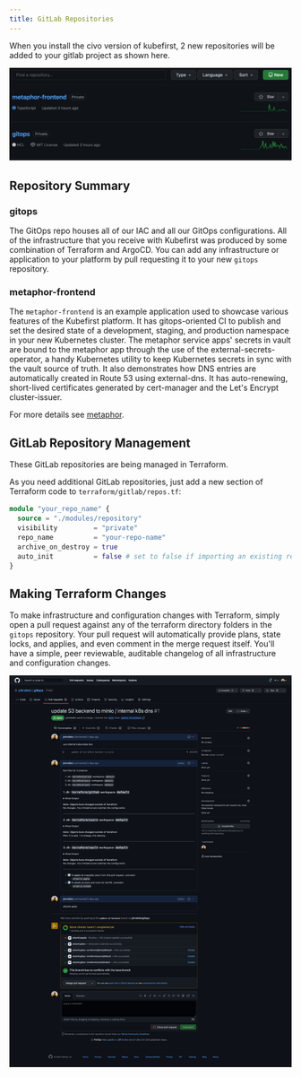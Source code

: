 ```yaml
---
title: GitLab Repositories
---
```


When you install the civo version of kubefirst, 2 new repositories will be added to your gitlab project as shown here.
<!-- TODO: 2.0 - gitlab image -->
![GitLab repositories](../../../img/kubefirst/local/repos-list.png)

## Repository Summary

### gitops

The GitOps repo houses all of our IAC and all our GitOps configurations. All of the infrastructure that you receive with Kubefirst was produced by some combination of Terraform and ArgoCD. You can add any infrastructure or application to your platform by pull requesting it to your new `gitops` repository.

### metaphor-frontend

The `metaphor-frontend` is an example application used to showcase various features of the Kubefirst platform. It has gitops-oriented CI to publish and set the desired state of a development, staging, and production namespace in your new Kubernetes cluster. The metaphor service apps' secrets in
vault are bound to the metaphor app through the use of the external-secrets-operator, a handy Kubernetes utility to keep Kubernetes
secrets in sync with the vault source of truth. It also demonstrates how DNS entries are automatically
created in Route 53 using external-dns. It has auto-renewing, short-lived certificates generated by cert-manager and the Let's Encrypt cluster-issuer.

For more details see [metaphor](../../../explore/metaphor.md).

## GitLab Repository Management

These GitLab repositories are being managed in Terraform.
<!-- TODO: 2.0 - check path on next line -->
As you need additional GitLab repositories, just add a new section of Terraform code to `terraform/gitlab/repos.tf`:

<!-- TODO: 2.0 - check repo example -->
```terraform
module "your_repo_name" {
  source = "./modules/repository"
  visibility         = "private"
  repo_name          = "your-repo-name"
  archive_on_destroy = true
  auto_init          = false # set to false if importing an existing repository, set to true if brand new
}
```

## Making Terraform Changes

To make infrastructure and configuration changes with Terraform, simply open a pull request against any of the terraform directory folders in the `gitops` repository. Your pull request will automatically provide plans, state locks, and applies, and even comment in the merge request itself. You'll have a simple, peer reviewable, auditable changelog of all infrastructure and configuration changes.

<!-- TODO: 2.0 - get gitlab image -->
![Atlantis GitLab](../../../img/kubefirst/local/atlantis.png)

